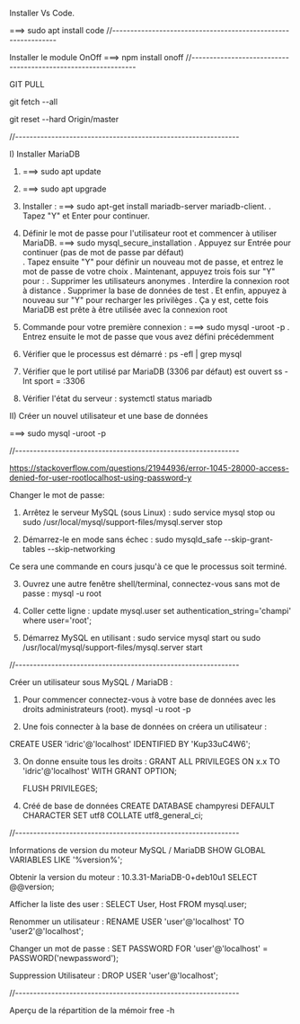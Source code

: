Installer Vs Code.

===> sudo apt install code
//--------------------------------------------------------------

Installer le module OnOff
===> npm install onoff
//--------------------------------------------------------------

GIT PULL

git fetch --all

git reset --hard Origin/master

//--------------------------------------------------------------

I) Installer MariaDB

1. ===> sudo apt update

2. ===> sudo apt upgrade

3. Installer :
   ===> sudo apt-get install mariadb-server mariadb-client.
   . Tapez "Y" et Enter pour continuer.

4. Définir le mot de passe pour l'utilisateur root et commencer à utiliser MariaDB.
   ===> sudo mysql_secure_installation
   . Appuyez sur Entrée pour continuer (pas de mot de passe par défaut)  
   . Tapez ensuite "Y" pour définir un nouveau mot de passe, et entrez le mot de passe de votre choix
   . Maintenant, appuyez trois fois sur "Y" pour :
   . Supprimer les utilisateurs anonymes
   . Interdire la connexion root à distance
   . Supprimer la base de données de test
   . Et enfin, appuyez à nouveau sur "Y" pour recharger les privilèges
   . Ça y est, cette fois MariaDB est prête à être utilisée avec la connexion root

5. Commande pour votre première connexion :
   ===> sudo mysql -uroot -p
   . Entrez ensuite le mot de passe que vous avez défini précédemment

6. Vérifier que le processus est démarré :
   ps -efl | grep mysql

7. Vérifier que le port utilisé par MariaDB (3306 par défaut) est ouvert
   ss -lnt sport = :3306

8. Vérifier l'état du serveur :
   systemctl status mariadb

II) Créer un nouvel utilisateur et une base de données

===> sudo mysql -uroot -p

//--------------------------------------------------------------

https://stackoverflow.com/questions/21944936/error-1045-28000-access-denied-for-user-rootlocalhost-using-password-y

Changer le mot de passe:

1. Arrêtez le serveur MySQL (sous Linux) :
   sudo service mysql stop
   ou
   sudo /usr/local/mysql/support-files/mysql.server stop

2. Démarrez-le en mode sans échec :
   sudo mysqld_safe --skip-grant-tables --skip-networking

Ce sera une commande en cours jusqu'à ce que le processus soit terminé.

3. Ouvrez une autre fenêtre shell/terminal, connectez-vous sans mot de passe :
   mysql -u root

4. Coller cette ligne :
   update mysql.user set authentication_string='champi' where user='root';

5. Démarrez MySQL en utilisant :
   sudo service mysql start
   ou
   sudo /usr/local/mysql/support-files/mysql.server start

//--------------------------------------------------------------

Créer un utilisateur sous MySQL / MariaDB :

1. Pour commencer connectez-vous à votre base de données avec les droits administrateurs (root).
   mysql -u root -p

2. Une fois connecter à la base de données on créera un utilisateur :

CREATE USER 'idric'@'localhost' IDENTIFIED BY 'Kup33uC4W6';

3. On donne ensuite tous les droits :
   GRANT ALL PRIVILEGES ON x.x TO 'idric'@'localhost' WITH GRANT OPTION;

   FLUSH PRIVILEGES;

4. Créé de base de données
   CREATE DATABASE champyresi DEFAULT CHARACTER SET utf8 COLLATE utf8_general_ci;

//--------------------------------------------------------------

Informations de version du moteur MySQL / MariaDB
SHOW GLOBAL VARIABLES LIKE '%version%';

Obtenir la version du moteur : 10.3.31-MariaDB-0+deb10u1
SELECT @@version;

Afficher la liste des user :
SELECT User, Host FROM mysql.user;

Renommer un utilisateur :
RENAME USER 'user'@'localhost' TO 'user2'@'localhost';

Changer un mot de passe :
SET PASSWORD FOR 'user'@'localhost' = PASSWORD('newpassword');

Suppression Utilisateur :
DROP USER 'user'@'localhost';

//--------------------------------------------------------------

Aperçu de la répartition de la mémoir
free -h
